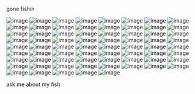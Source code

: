 gone fishin

![image](https://github.com/maggotpilled/maggotpilled/assets/130890164/8807e8aa-c281-4c45-9d58-df4c1f5811fa) ![image](https://github.com/maggotpilled/maggotpilled/assets/130890164/d5fcf812-3380-4ecc-861b-aa050f7d7c7f) ![image](https://github.com/maggotpilled/maggotpilled/assets/130890164/5503afcc-96b1-47d0-afd6-3c44730d256c) ![image](https://github.com/maggotpilled/maggotpilled/assets/130890164/392aecc2-d5bc-4bff-95af-12a40786bfa2) ![image](https://github.com/maggotpilled/maggotpilled/assets/130890164/1b21d849-3bbf-4dc7-996a-95a2c785dbc6) ![image](https://github.com/maggotpilled/maggotpilled/assets/130890164/aa8a33a5-4cea-4d3b-bebb-9f9ccbe6eb05) ![image](https://github.com/maggotpilled/maggotpilled/assets/130890164/5baabfa6-eb5a-493b-b561-961527433170) ![image](https://github.com/maggotpilled/maggotpilled/assets/130890164/d9c4b18e-ad01-43e9-a7a6-af337bac4da6) ![image](https://github.com/maggotpilled/maggotpilled/assets/130890164/5ae7af1a-7b9a-4e4c-837f-65e99342afb6) ![image](https://github.com/maggotpilled/maggotpilled/assets/130890164/896123b8-f69d-4bf4-a769-986fdf68ca0b) ![image](https://github.com/maggotpilled/maggotpilled/assets/130890164/e45ed047-ba74-4df1-b812-08c0d4291bc3) ![image](https://github.com/maggotpilled/maggotpilled/assets/130890164/69b4301b-4d72-4483-bc46-55ff027283d8) ![image](https://github.com/maggotpilled/maggotpilled/assets/130890164/66694491-eafa-4530-ad9f-c12a0667b886) ![image](https://github.com/maggotpilled/maggotpilled/assets/130890164/1e3d015c-22f0-4f19-a782-815bcf3d7ffb) ![image](https://github.com/maggotpilled/maggotpilled/assets/130890164/baf1eebe-6962-483d-b8f5-a91d67c9ca37) ![image](https://github.com/maggotpilled/maggotpilled/assets/130890164/397710af-811e-4e7a-bb84-ac7a80a0980a) ![image](https://github.com/maggotpilled/maggotpilled/assets/130890164/c811f276-a409-4127-80a0-8368072a2a93) ![image](https://github.com/maggotpilled/maggotpilled/assets/130890164/5f18760a-39de-4b25-a273-a0e701f54bd9) ![image](https://github.com/maggotpilled/maggotpilled/assets/130890164/ba96588f-d6bd-4e76-8481-b61560079e19) ![image](https://github.com/maggotpilled/maggotpilled/assets/130890164/7b8e073c-7e79-43a8-aa46-b8d62186afb8) ![image](https://github.com/maggotpilled/maggotpilled/assets/130890164/facd3420-aeb1-458e-be12-3a4093120bc4) ![image](https://github.com/maggotpilled/maggotpilled/assets/130890164/a94ca850-f80e-412f-b2cb-dd62fdd6eb4e) ![image](https://github.com/maggotpilled/maggotpilled/assets/130890164/f1db6cad-ac9d-4033-a132-f4ac319966c2) ![image](https://github.com/maggotpilled/maggotpilled/assets/130890164/aaff377e-afdf-4c0b-84c7-526af7817615) ![image](https://github.com/maggotpilled/maggotpilled/assets/130890164/f20f1de9-8b51-46f7-bd64-e0d533e1d6c6) ![image](https://github.com/maggotpilled/maggotpilled/assets/130890164/ad548132-20d6-4e3f-85c7-6522fb9b59fb) ![image](https://github.com/maggotpilled/maggotpilled/assets/130890164/cec2c6a0-f3f0-4688-9dca-27ff4a88618a) ![image](https://github.com/maggotpilled/maggotpilled/assets/130890164/5bec9fdc-ffa0-49c5-bdb8-38d9e10f9a14) ![image](https://github.com/maggotpilled/maggotpilled/assets/130890164/a62c8d9d-e622-4638-8113-a607160f2860) ![image](https://github.com/maggotpilled/maggotpilled/assets/130890164/aedb41aa-b215-462a-9fd6-95f772115830) ![image](https://github.com/maggotpilled/maggotpilled/assets/130890164/59da9f2c-b2b7-4477-8715-2e56095af2d8) ![image](https://github.com/maggotpilled/maggotpilled/assets/130890164/9ad11ff8-d4d6-4dd7-a24b-71cf8b562c6c) ![image](https://github.com/maggotpilled/maggotpilled/assets/130890164/d6057c01-4947-4e32-b148-7f56ef15bf3c) ![image](https://github.com/maggotpilled/maggotpilled/assets/130890164/3ed97bd5-b1f8-4bb5-98d0-a4790bdf5c95) ![image](https://github.com/maggotpilled/maggotpilled/assets/130890164/7051b539-88fb-43da-9268-7ab64f24f144)  ![image](https://github.com/maggotpilled/maggotpilled/assets/130890164/7d0fb986-57f9-4f71-905a-c66a08059603) ![image](https://github.com/maggotpilled/maggotpilled/assets/130890164/2face6b2-06f5-4a4d-8514-9949e400abd2) ![image](https://github.com/maggotpilled/maggotpilled/assets/130890164/c10085cc-3e9d-4f6d-8c37-f027b5f8e672) ![image](https://github.com/maggotpilled/maggotpilled/assets/130890164/d35a796e-07c2-4f95-8046-d5078f06adbe) ![image](https://github.com/maggotpilled/maggotpilled/assets/130890164/6a29ced0-8408-4d5b-bf6d-348e3c3a094c) ![image](https://github.com/maggotpilled/maggotpilled/assets/130890164/277156df-32e2-4e09-a9e7-bd3ffab579ed) ![image](https://github.com/maggotpilled/maggotpilled/assets/130890164/76a5da76-21c7-40b3-a7f4-7f117c398477) ![image](https://github.com/maggotpilled/maggotpilled/assets/130890164/968a93bb-133f-4f16-a68e-797ef9aafe71) ![image](https://github.com/maggotpilled/maggotpilled/assets/130890164/72f0fab9-9f91-40a8-a04c-e9c74b0c1e01) ![image](https://github.com/maggotpilled/maggotpilled/assets/130890164/b6006177-1767-49e5-95c7-5694983690c1) ![image](https://github.com/maggotpilled/maggotpilled/assets/130890164/4c08af89-1dc6-4207-b74c-f02372ac1196) ![image](https://github.com/maggotpilled/maggotpilled/assets/130890164/9c6b878a-c06e-4f7a-ab01-e7a96b2093cc)  ![image](https://github.com/maggotpilled/maggotpilled/assets/130890164/aac43ff6-c4d1-492f-8649-15e751ed4532)  ![image](https://github.com/maggotpilled/maggotpilled/assets/130890164/30f31350-67fe-4157-be7d-820c20894bc9) ![image](https://github.com/maggotpilled/maggotpilled/assets/130890164/9e425532-4907-4479-9671-60583f9c2117) ![image](https://github.com/maggotpilled/maggotpilled/assets/130890164/e80fe8e2-fd16-4505-b875-e0826e1cd596) ![image](https://github.com/maggotpilled/maggotpilled/assets/130890164/3100063e-ebe4-4680-9a94-031df34a0963) ![image](https://github.com/maggotpilled/maggotpilled/assets/130890164/a5fe9730-b610-4e7a-8c8f-2e316c323fd4) ![image](https://github.com/maggotpilled/maggotpilled/assets/130890164/8fbdfb0e-533c-4f65-9018-46d33ed62993) ![image](https://github.com/maggotpilled/maggotpilled/assets/130890164/1fa4bbc2-575f-46a9-b0e4-810e241ac8d1) ![image](https://github.com/maggotpilled/maggotpilled/assets/130890164/05d3d69a-c411-43eb-890a-6ec2e8d43d38) ![image](https://github.com/maggotpilled/maggotpilled/assets/130890164/383b9847-a2a3-42fa-8a76-ed893c72d195) ![image](https://github.com/maggotpilled/maggotpilled/assets/130890164/64470679-36d9-4f6d-9651-619637cc6c7f) ![image](https://github.com/maggotpilled/maggotpilled/assets/130890164/b8bd5171-5737-43e9-bc78-878b82f4b922) ![image](https://github.com/maggotpilled/maggotpilled/assets/130890164/df7a1188-4d0b-4a49-a1ea-99ca9e3f56ad) ![image](https://github.com/maggotpilled/maggotpilled/assets/130890164/a7bf960e-7a8a-4ad0-84b1-b585dac5dba4) ![image](https://github.com/maggotpilled/maggotpilled/assets/130890164/1ee8abcd-65ee-46b0-b982-b2b822c326da) ![image](https://github.com/maggotpilled/maggotpilled/assets/130890164/477dba84-9e65-4078-9259-bce2488dcbf4) ![image](https://github.com/maggotpilled/maggotpilled/assets/130890164/4eb24824-20b8-4dd6-9955-627b792de0d5) ![image](https://github.com/maggotpilled/maggotpilled/assets/130890164/feb0554f-9caf-4123-9171-0554806e8a1d) ![image](https://github.com/maggotpilled/maggotpilled/assets/130890164/b7e692ba-c8bc-4c8c-931f-a0dab1a70c90)  ![image](https://github.com/maggotpilled/maggotpilled/assets/130890164/f43af2a7-8c6c-4953-af20-f42bfec6a2cc) ![image](https://github.com/maggotpilled/maggotpilled/assets/130890164/2c6e3c03-1489-4320-9e02-926ac87b5837) ![image](https://github.com/maggotpilled/maggotpilled/assets/130890164/bb6b2fe0-bf76-4f6a-9c8f-80ebcd3b03b3)




 











ask me about my fish









 












































<!--
**maggotpilled/maggotpilled** is a ✨ _special_ ✨ repository because its `README.md` (this file) appears on your GitHub profile.

Here are some ideas to get you started:

- 🔭 I’m currently working on ...
- 🌱 I’m currently learning ...
- 👯 I’m looking to collaborate on ...
- 🤔 I’m looking for help with ...
- 💬 Ask me about ...
- 📫 How to reach me: ...
- 😄 Pronouns: ...
- ⚡ Fun fact: ...
-->
